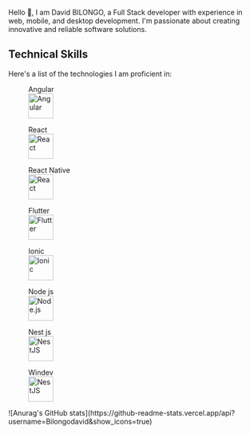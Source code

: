 Hello 👋, I am David BILONGO, a Full Stack developer with experience in web, mobile, and desktop development. I'm passionate about creating innovative and reliable software solutions.

## Technical Skills
Here's a list of the technologies I am proficient in:
<div>
  <figure>
    <figcaption>Angular</figcaption>
  <img src="https://angular.io/assets/images/logos/angular/angular.png" alt="Angular" width="50" height="50">
 </figure>
   <figure>
       <figcaption>React</figcaption>
 <img src="https://upload.wikimedia.org/wikipedia/commons/a/a7/React-icon.svg" alt="React" width="50" height="50">
 
 </figure>
   <figure>
     <figcaption>React Native</figcaption>
 <img src="https://upload.wikimedia.org/wikipedia/commons/a/a7/React-icon.svg" alt="React" width="50" height="50">
   
 </figure>
 <figure>
    <figcaption>Flutter</figcaption>
  <img src="https://static-00.iconduck.com/assets.00/flutter-icon-1651x2048-ojswpayr.png" alt="Flutter" width="50" height="50">
  
 </figure>
 <figure>
    <figcaption>Ionic</figcaption>
  <img src="https://static-00.iconduck.com/assets.00/ionic-icon-2048x2048-5z7cejbj.png" alt="Ionic" width="50" height="50">
  
 </figure>

 
 <figure>
    <figcaption>Node js</figcaption>
 <img src="https://upload.wikimedia.org/wikipedia/commons/d/d9/Node.js_logo.svg" alt="Node.js" width="50" height="50">
  
 </figure>
 
 <figure>
    <figcaption>Nest js</figcaption>
 <img src="https://upload.wikimedia.org/wikipedia/commons/a/a8/NestJS.svg" alt="NestJS" width="50" height="50">
  
 </figure>

  <figure>
    <figcaption>Windev</figcaption>
 <img src="https://asset.brandfetch.io/idD-m4ly_-/idG6kmmWN2.png" alt="NestJS" width="50" height="50">
  
 </figure>


     
    
     
    
</div>
![Anurag's GitHub stats](https://github-readme-stats.vercel.app/api?username=Bilongodavid&show_icons=true)

